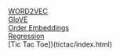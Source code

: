 [WORD2VEC](word2vec.md)
<br/>
[GloVE](glove.md)
<br/>
[Order Embeddings](order.md)
<br/>
[Regression](ls.md)
<br/>
[Tic Tac Toe])(tictac/index.html)